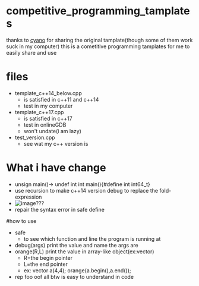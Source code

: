 # competitive_programming_tamplates
thanks to [cyano](https://github.com/stdcyanout/) for sharing the original tamplate(though some of them work suck in my computer)
this is a cometitive programming tamplates for me to easily share and use

# files
* template_c++14_below.cpp
  * is satisfied in c++11 and c++14
  * test in my computer
* template_c++17.cpp
  * is satisfied in c++17
  * test in onlineGDB
  * won't undate(i am lazy)
* test_version.cpp
  * see wat my c++ version is

# What i have change
* unsign main()-> undef int int main(){#define int int64_t}
* use recursion to make c++14 version debug to replace the fold-expression
 * ![image](https://github.com/user-attachments/assets/0cdb61b4-f78d-4669-9bf1-d0dac2f69c87)??? 
* repair the syntax error in safe define

#how to use
* safe
  * to see which function and line the program is running at
* debug(args) print the value and name the args are
* orange(R,L) print the value in array-like object(ex:vector)
    * R=the begin pointer
    * L=the end pointer
    * ex: vector<int> a(4,4); orange(a.begin(),a.end());
* rep foo oof all btw  is easy to understand in code

